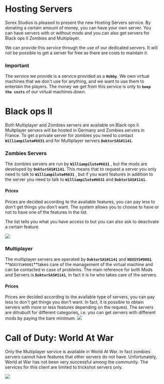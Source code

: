 # Hosting Servers
Sorex Studios is pleased to present the new Hosting Servers service. By donating a certain amount of money, you can have your own server. You can have servers with or without mods and you can also get servers for Black ops II Zombies and Multiplayer. 

We can provide this service through the use of our dedicated servers. It will not be possible to get a server for free as there are costs to maintain it.

### Important
The service we provide is a service provided as a **`Hobby`**. We own virtual machines that we don't use for anything, and we want to use them to entertain the players. The money we get from this service is only to **`keep the costs`** of our virtual machines down.


# Black ops II 
Both Multiplayer and Zombies servers are available on Black ops II.  Multplayer servers will be hosted in Germany and Zombies servers in France. To get a private server for zombies you need to contact **`Williampilote#6631`** and for Multiplayer servers **`DoktorSAS#1141`**.

### Zombies Servers

The zombies servers are run by **`Williampilote#6631`** , but the mods are developed by  **`DoktorSAS#1141`**. This means that to request a server you only need to talk to **`Williampilote#6631`** , but if you want features in addition to the server you need to talk to **`Williampilote#6631`** and  **`DoktorSAS#1141`**.

#### Prices
Prices are decided according to the available features, you can pay less to don't get things you don't want. The system allows you to choose to have or not to have one of the features in the list. 

The list tells you what you have access to but you can also ask to deactivate a certain feature. 

![](https://wallpaperaccess.com/full/2334886.jpg)

### Multiplayer
The multiplayer servers are operated by **`DoktorSAS#1141`** and  **`NOXSYS#0001`**. **`NOXSYS#0001`**takes care of the management of the virtual machine and can be contacted in case of problems. The main reference for both Mods and Servers is **`DoktorSAS#1141`**, in fact it is he who takes care of the servers.

#### Prices

Prices are decided according to the available type of servers, you can pay less to don't get things you don't want. 
In fact, it is possible to obtain servers with more or less features depending on the request. The servers are ditrubuilt for different categories, i.e. you can get servers with different mods by paying the bare minimum.
![](https://wallpaperaccess.com/full/2334886.jpg)
# Call of Duty: World At War 
Only the Multiplayer service is available in World At War. In fact zombies servers cannot have features that other servers do not have. Unfortunately, World at War has not been very successful among the community. The services for this client are limited to trickshot servers only. 

![](https://wallpaperaccess.com/full/2334886.jpg)

